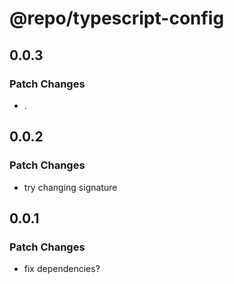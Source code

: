 # @repo/typescript-config

## 0.0.3

### Patch Changes

- .

## 0.0.2

### Patch Changes

- try changing signature

## 0.0.1

### Patch Changes

- fix dependencies?
